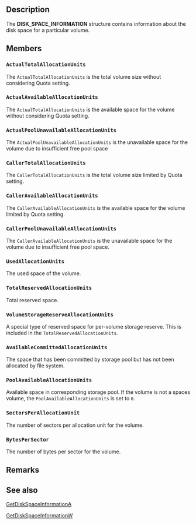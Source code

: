 ## Description

The **DISK_SPACE_INFORMATION** structure contains information about the disk space for a particular volume.

## Members

### `ActualTotalAllocationUnits`

The `ActualTotalAllocationUnits` is the total volume size without considering Quota setting.

### `ActualAvailableAllocationUnits`

The `ActualTotalAllocationUnits` is the available space for the volume without considering Quota setting.

### `ActualPoolUnavailableAllocationUnits`

The `ActualPoolUnavailableAllocationUnits` is the unavailable space for the volume due to insufficient free pool space

### `CallerTotalAllocationUnits`

The `CallerTotalAllocationUnits` is the total volume size limited by Quota setting.

### `CallerAvailableAllocationUnits`

The `CallerAvailableAllocationUnits` is the available space for the volume limited by Quota setting.

### `CallerPoolUnavailableAllocationUnits`

The `CallerAvailableAllocationUnits` is the unavailable space for the volume due to insufficient free pool space.

### `UsedAllocationUnits`

The used space of the volume.

### `TotalReservedAllocationUnits`

Total reserved space.

### `VolumeStorageReserveAllocationUnits`

A special type of reserved space for per-volume storage reserve. This is included in the `TotalReservedAllocationUnits`.

### `AvailableCommittedAllocationUnits`

The space that has been committed by storage pool but has not been allocated by file system.

### `PoolAvailableAllocationUnits`

Available space in corresponding storage pool. If the volume is not a spaces volume, the `PoolAvailableAllocationUnits` is set to `0`.

### `SectorsPerAllocationUnit`

The number of sectors per allocation unit for the volume.

### `BytesPerSector`

The number of bytes per sector for the volume.

## Remarks

## See also

[GetDiskSpaceInformationA](https://learn.microsoft.com/windows/win32/api/fileapi/nf-fileapi-getdiskspaceinformationa)

[GetDiskSpaceInformationW](https://learn.microsoft.com/windows/win32/api/fileapi/nf-fileapi-getdiskspaceinformationw)